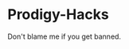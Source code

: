 # Prodigy-Hacks
Don't blame me if you get banned. 
<html>
  <head></head>
  <body>
    <script>
      var a = document.createElement('a');
      var linkText = document.createTextNode("Free Membership");
      a.appendChild(linkText);
      a.title = "Free Membership";
      a.href = "https://github.com/FirefoxAmber/Prodigy-Hacks/blob/main/Free%20membership";
      document.body.appendChild(a);
    </script>
  </body>
</html>
